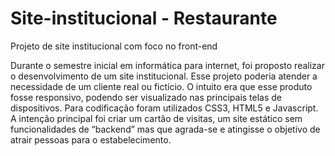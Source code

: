 # Site-institucional - Restaurante
Projeto de site institucional com foco no front-end

Durante o semestre inicial em informática para internet, foi proposto realizar o desenvolvimento de um site institucional. Esse projeto poderia atender a necessidade de um cliente real ou fictício. O intuito era que esse produto fosse responsivo, podendo ser visualizado nas principais telas de dispositivos. Para codificação foram utilizados CSS3, HTML5 e Javascript. A intenção principal foi criar um cartão de visitas, um site estático sem funcionalidades de “backend” mas que agrada-se e atingisse o objetivo de atrair pessoas para o estabelecimento.

